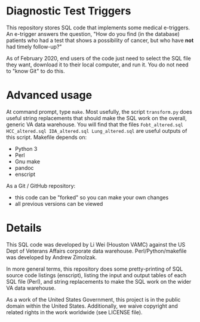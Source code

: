 Diagnostic Test Triggers
========

This repository stores SQL code that implements some medical
e-triggers. An e-trigger answers the question, "How do you find (in
the database) patients who had a test that shows a possibility of
cancer, but who have **not** had timely follow-up?"

As of February 2020, end users of the code just need to select the
SQL file they want, download it to their local computer, and run it.
You do not need to "know Git" to do this.


Advanced usage
========

At command prompt, type `make`. Most usefully, the script
`transform.py` does useful string replacements that should make the
SQL work on the overall, generic VA data warehouse. You will find that
the files `Fobt_altered.sql HCC_altered.sql IDA_altered.sql
Lung_altered.sql` are useful outputs of this script. Makefile depends
on:

- Python 3
- Perl
- Gnu make
- pandoc
- enscript

As a Git / GitHub repository:

- this code can be "forked" so you can make your own changes
- all previous versions can be viewed

Details
========

This SQL code was developed by Li Wei (Houston VAMC) against the US
Dept of Veterans Affairs corporate data warehouse.
Perl/Python/makefile was developed by Andrew Zimolzak.

In more general terms, this repository does some pretty-printing of
SQL source code listings (enscript), listing the input and output
tables of each SQL file (Perl), and string replacements to make the
SQL work on the wider VA data warehouse.

As a work of the United States Government, this project is in the
public domain within the United States. Additionally, we waive
copyright and related rights in the work worldwide (see LICENSE file).
